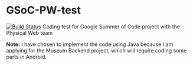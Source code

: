 # GSoC-PW-test
[![Build Status](https://travis-ci.org/mkyl/GSoC-PW-test.svg?branch=master)](https://travis-ci.org/mkyl/GSoC-PW-test)
Coding test for Google Summer of Code project with the Physical Web team

**Note:** I have chosen to implement the code using Java because I am applying for the Museum Backend project, which will require coding some parts in Android.
